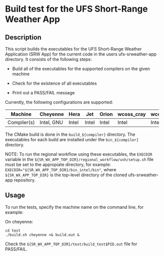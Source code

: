 # Build test for the UFS Short-Range Weather App

## Description

This script builds the executables for the UFS Short-Range Weather Application (SRW App)
for the current code in the users ufs-srweather-app directory.  It consists of the following steps:

* Build all of the executables for the supported compilers on the given machine

* Check for the existence of all executables

* Print out a PASS/FAIL message

Currently, the following configurations are supported:

Machine     | Cheyenne    | Hera   | Jet    | Orion  | wcoss_cray  | wcoss_dell_p3  |
------------| ------------|--------|--------|--------|-------------|----------------|
Compiler(s) | Intel, GNU  | Intel  | Intel  | Intel  | Intel       | Intel          |

The CMake build is done in the ``build_${compiler}`` directory.
The executables for each build are installed under the ``bin_${compiler}`` directory.

NOTE:  To run the regional workflow using these executables, the ``EXECDIR`` variable in the
``${SR_WX_APP_TOP_DIR}/regional_workflow/ush/setup.sh`` file must be set to the
appropiate directory, for example:  ``EXECDIR="${SR_WX_APP_TOP_DIR}/bin_intel/bin"``,
where ``${SR_WX_APP_TOP_DIR}`` is the top-level directory of the cloned ufs-srweather-app repository.

## Usage

To run the tests, specify the machine name on the command line, for example:

On cheyenne:

```
cd test
./build.sh cheyenne >& build.out &
```

Check the ``${SR_WX_APP_TOP_DIR}/test/build_test$PID.out`` file for PASS/FAIL.

